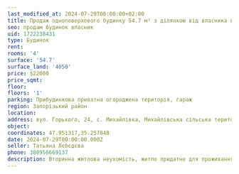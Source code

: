 ```yaml
---
last_modified_at: 2024-07-29T00:00:00+02:00
title: Продаж одноповерхового будинку 54.7 м² з ділянкою від власника в селі Михайлівка
seo: продам будинок власник
uid: 1722238431
type: Будинок
rent:
rooms: '4'
surface: '54.7'
surface_land: '4050'
price: $22000
price_sqmt:
floor:
floors: '1'
parking: Прибудинкова приватна огороджена територія, гараж
region: Запорізький район
location:
address: вул. Горького, 24, с. Михайлівка, Михайлівська сільська територіальна громада
object:
coordinates: 47.951317,35.257848
date: 2024-07-29T00:00:00.000Z
seller: Татьяна Лєбєдєва
phone: 380956669137
description: Вторинна житлова неухомість, житло придатне для проживання
---
```

